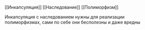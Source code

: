 [[Инкапсуляция]]
[[Наследование]]
[[Полиморфизм]]

Инкапсуляция с наследованием нужны для реализации полиморфизмах, сами по себе они бесполезны и даже вредны